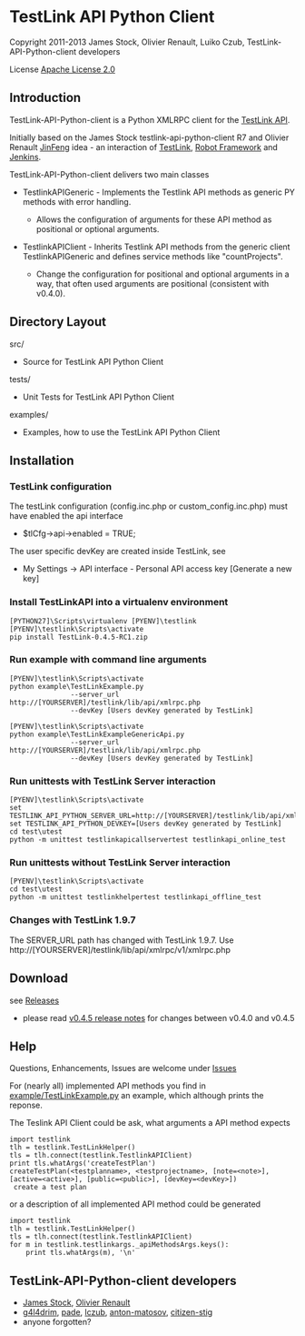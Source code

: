 TestLink API Python Client
==========================

Copyright 2011-2013 
James Stock, Olivier Renault, Luiko Czub, TestLink-API-Python-client developers

License [Apache License 2.0]

Introduction
------------

TestLink-API-Python-client is a Python XMLRPC client for the [TestLink API].

Initially based on the James Stock testlink-api-python-client R7 and  Olivier 
Renault [JinFeng] idea - an interaction of [TestLink], [Robot Framework] and [Jenkins].

TestLink-API-Python-client delivers two main classes
*   TestlinkAPIGeneric - Implements the Testlink API methods as generic PY 
    methods with error handling.
    *   Allows the configuration of arguments for these API method as positional
        or optional arguments.
    
*   TestlinkAPIClient - Inherits Testlink API methods from the generic client
    TestlinkAPIGeneric and defines service methods like "countProjects".
    *   Change the configuration for positional and optional arguments in a way, 
        that often used arguments are positional (consistent with v0.4.0).

Directory Layout
----------------

src/
*   Source for TestLink API Python Client

tests/
*   Unit Tests for TestLink API Python Client

examples/
*   Examples, how to use the TestLink API Python Client

Installation
------------

### TestLink configuration
The testLink configuration (config.inc.php or custom_config.inc.php) must have enabled the api interface
*   $tlCfg->api->enabled = TRUE;
   
The user specific devKey are created inside TestLink, see
*   My Settings -> API interface - Personal API access key [Generate a new key]

### Install TestLinkAPI into a virtualenv environment

```
[PYTHON27]\Scripts\virtualenv [PYENV]\testlink
[PYENV]\testlink\Scripts\activate
pip install TestLink-0.4.5-RC1.zip
```

### Run example with command line arguments

```
[PYENV]\testlink\Scripts\activate
python example\TestLinkExample.py 
               --server_url http://[YOURSERVER]/testlink/lib/api/xmlrpc.php
               --devKey [Users devKey generated by TestLink]
```
```
[PYENV]\testlink\Scripts\activate
python example\TestLinkExampleGenericApi.py
               --server_url http://[YOURSERVER]/testlink/lib/api/xmlrpc.php
               --devKey [Users devKey generated by TestLink]
```

### Run unittests with TestLink Server interaction

```
[PYENV]\testlink\Scripts\activate
set TESTLINK_API_PYTHON_SERVER_URL=http://[YOURSERVER]/testlink/lib/api/xmlrpc.php
set TESTLINK_API_PYTHON_DEVKEY=[Users devKey generated by TestLink]
cd test\utest
python -m unittest testlinkapicallservertest testlinkapi_online_test
```

### Run unittests without TestLink Server interaction

```
[PYENV]\testlink\Scripts\activate
cd test\utest
python -m unittest testlinkhelpertest testlinkapi_offline_test
```

### Changes with TestLink 1.9.7

The SERVER_URL path has changed with TestLink 1.9.7.
Use http://[YOURSERVER]/testlink/lib/api/xmlrpc/v1/xmlrpc.php

Download
--------

see [Releases]
*    please read [v0.4.5 release notes](https://github.com/lczub/TestLink-API-Python-client/releases/tag/v0.4.5-RC1)
     for changes between v0.4.0 and v0.4.5    

Help
----

Questions, Enhancements, Issues are welcome under [Issues]

For (nearly all) implemented API methods you find in 
[example/TestLinkExample.py](example/TestLinkExample.py) 
an example, which although prints the reponse.

The Teslink API Client could be ask, what arguments a API method expects

```
import testlink
tlh = testlink.TestLinkHelper()
tls = tlh.connect(testlink.TestlinkAPIClient)
print tls.whatArgs('createTestPlan')
createTestPlan(<testplanname>, <testprojectname>, [note=<note>], [active=<active>], [public=<public>], [devKey=<devKey>])
 create a test plan 
```

or a description of all implemented API method could be generated

```
import testlink
tlh = testlink.TestLinkHelper()
tls = tlh.connect(testlink.TestlinkAPIClient)
for m in testlink.testlinkargs._apiMethodsArgs.keys():
	print tls.whatArgs(m), '\n'
```

TestLink-API-Python-client developers
-------------------------------------
*   [James Stock], [Olivier Renault]
*   [g4l4drim], [pade], [lczub], [anton-matosov], [citizen-stig]
*   anyone forgotten?


[Apache License 2.0]: http://www.apache.org/licenses/LICENSE-2.0
[JinFeng]: http://www.sqaopen.net/blog/en/?p=63
[TestLink API]: http://www.teamst.org/_tldoc/1.8/phpdoc_api/TestlinkAPI/TestlinkXMLRPCServer.html
[TestLink]: http://www.teamst.org/
[Robot Framework]: http://code.google.com/p/robotframework
[Jenkins]: http://jenkins-ci.org/
[Releases]: https://github.com/lczub/TestLink-API-Python-client/releases
[Issues]: https://github.com/lczub/TestLink-API-Python-client/issues
[Olivier Renault]: https://github.com/orenault/TestLink-API-Python-client
[pade]: https://github.com/pade/TestLink-API-Python-client
[g4l4drim]: https://github.com/g4l4drim/TestLink-API-Python-client
[James Stock]: https://code.google.com/p/testlink-api-python-client/
[lczub]: https://github.com/lczub/TestLink-API-Python-client
[anton-matosov]: https://github.com/anton-matosov/TestLink-API-Python-client
[citizen-stig]: https://github.com/citizen-stig/TestLink-API-Python-client
